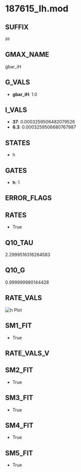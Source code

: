 # 187615_Ih.mod

## SUFFIX

iH

## GMAX_NAME

gbar_iH

## G_VALS

- **gbar_iH**: 1.0

## I_VALS

- **37**: 0.0003259506482079526
- **6.3**: 0.0003259506680767987

## STATES

- h

## GATES

- **h**: 1

## ERROR_FLAGS


## RATES

- True

## Q10_TAU

2.2999516316264583

## Q10_G

0.999999980144428

## RATE_VALS

![h Plot](/Users/pbozelos/Dropbox/icg-Chai-Panos/supermodels/output_markdown_files/IH/187615_Ih.mod/images/h.png)

## SM1_FIT

- True

## RATE_VALS_V

## SM2_FIT

- True

## SM3_FIT

- True

## SM4_FIT

- True

## SM5_FIT

- True

